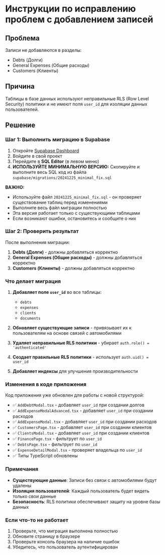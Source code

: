 # Инструкции по исправлению проблем с добавлением записей

## Проблема
Записи не добавляются в разделы:
- Debts (Долги)
- General Expenses (Общие расходы)
- Customers (Клиенты)

## Причина
Таблицы в базе данных используют неправильные RLS (Row Level Security) политики и не имеют поля `user_id` для изоляции данных пользователей.

## Решение

### Шаг 1: Выполнить миграцию в Supabase

1. Откройте [Supabase Dashboard](https://supabase.com/dashboard)
2. Войдите в свой проект
3. Перейдите в **SQL Editor** (в левом меню)
4. **ИСПОЛЬЗУЙТЕ МИНИМАЛЬНУЮ ВЕРСИЮ:** Скопируйте и выполните весь SQL код из файла `supabase/migrations/20241225_minimal_fix.sql`

**ВАЖНО:**
- Используйте файл `20241225_minimal_fix.sql` - он проверяет существование таблиц перед изменениями
- Выполните весь файл миграции полностью
- Эта версия работает только с существующими таблицами
- Если возникают ошибки, остановитесь и сообщите о них

### Шаг 2: Проверить результат

После выполнения миграции:

1. **Debts (Долги)** - должны добавляться корректно
2. **General Expenses (Общие расходы)** - должны добавляться корректно  
3. **Customers (Клиенты)** - должны добавляться корректно

### Что делает миграция

1. **Добавляет поле `user_id`** во все таблицы:
   - `debts`
   - `expenses` 
   - `clients`
   - `documents`

2. **Обновляет существующие записи** - привязывает их к пользователям на основе связей с автомобилями

3. **Удаляет неправильные RLS политики** - убирает `auth.role() = 'authenticated'`

4. **Создает правильные RLS политики** - использует `auth.uid() = user_id`

5. **Добавляет индексы** для улучшения производительности

### Изменения в коде приложения

Код приложения уже обновлен для работы с новой структурой:

- ✅ `AddDebtModal.tsx` - добавляет `user_id` при создании долгов
- ✅ `AddExpenseModalAdvanced.tsx` - добавляет `user_id` при создании расходов
- ✅ `AddExpenseModal.tsx` - добавляет `user_id` при создании расходов
- ✅ `CustomersPage.tsx` - добавляет `user_id` при создании клиентов
- ✅ `ClientsModal.tsx` - добавляет `user_id` при создании клиентов
- ✅ `FinancePage.tsx` - фильтрует по `user_id`
- ✅ `DebtsPage.tsx` - фильтрует по `user_id`
- ✅ `ExpenseDetailModal.tsx` - проверяет владельца по `user_id`
- ✅ Типы TypeScript обновлены

### Примечания

- **Существующие данные**: Записи без связи с автомобилями будут удалены
- **Изоляция пользователей**: Каждый пользователь будет видеть только свои данные
- **Безопасность**: RLS политики обеспечивают защиту на уровне базы данных

### Если что-то не работает

1. Проверьте, что миграция выполнена полностью
2. Обновите страницу в браузере
3. Проверьте консоль браузера на наличие ошибок
4. Убедитесь, что пользователь аутентифицирован

